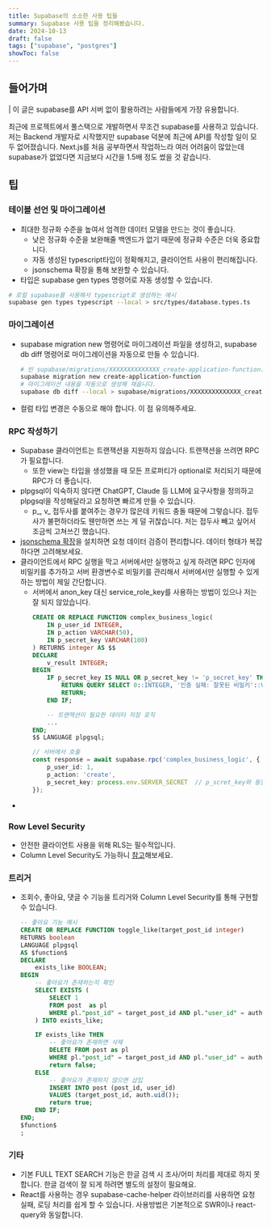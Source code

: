 ```yaml
---
title: Supabase의 소소한 사용 팁들 
summary: Supabase 사용 팁을 정리해봤습니다.
date: 2024-10-13
draft: false
tags: ["supabase", "postgres"]
showToc: false
---
```

## 들어가며
| 이 글은 supabase를 API 서버 없이 활용하려는 사람들에게 가장 유용합니다.

최근에 프로젝트에서 풀스택으로 개발하면서 무조건 supabase를 사용하고 있습니다. 저는 Backend 개발자로 시작했지만 supabase 덕분에 최근에 API를 작성할 일이 모두 없어졌습니다. Next.js를 처음 공부하면서 작업하느라 여러 어려움이 많았는데 supabase가 없었다면 지금보다 시간을 1.5배 정도 썼을 것 같습니다.


## 팁
### 테이블 선언 및 마이그레이션
- 최대한 정규화 수준을 높여서 엄격한 데이터 모델을 만드는 것이 좋습니다.
  - 낮은 정규화 수준을 보완해줄 백엔드가 없기 때문에 정규화 수준은 더욱 중요합니다.
  - 자동 생성된 typescript타입이 정확해지고, 클라이언트 사용이 편리해집니다.
  - jsonschema 확장을 통해 보완할 수 있습니다.
- 타입은 supabase gen types 명령어로 자동 생성할 수 있습니다.
```bash
# 로컬 supabase를 사용해서 typescript로 생성하는 예시
supabase gen types typescript --local > src/types/database.types.ts    
```

### 마이그레이션
- supabase migration new 명령어로 마이그레이션 파일을 생성하고, supabase db diff 명령어로 마이그레이션을 자동으로 만들 수 있습니다.
    ```bash
    # 빈 supabase/migrations/XXXXXXXXXXXXXX_create-application-function.sql 파일이 생깁니다.
    supabase migration new create-application-function
    # 마이그레이션 내용을 자동으로 생성해 채웁니다.
    supabase db diff --local > supabase/migrations/XXXXXXXXXXXXXX_create-application-function.sql
    ```
- 컬럼 타입 변경은 수동으로 해야 합니다. 이 점 유의해주세요.

### RPC 작성하기
- Supabase 클라이언트는 트랜잭션을 지원하지 않습니다. 트랜잭션을 쓰려면 RPC가 필요합니다.
  - 또한 view는 타입을 생성했을 때 모든 프로퍼티가 optional로 처리되기 때문에 RPC가 더 좋습니다.
- plpgsql이 익숙하지 않다면 ChatGPT, Claude 등 LLM에 요구사항을 정의하고 plpgsql을 작성해달라고 요청하면 빠르게 만들 수 있습니다.
  - p_, v_ 접두사를 붙여주는 경우가 많은데 키워드 충돌 때문에 그렇습니다. 접두사가 불편하더라도 웬만하면 쓰는 게 덜 귀찮습니다. 저는 접두사 빼고 싶어서 조금씩 고쳐쓰긴 했습니다.
- [jsonschema 확장](https://github.com/supabase/pg_jsonschema?tab=readme-ov-file)을 설치하면 요청 데이터 검증이 편리합니다. 데이터 형태가 복잡하다면 고려해보세요.
- 클라이언트에서 RPC 실행을 막고 서버에서만 실행하고 싶게 하려면 RPC 인자에 비밀키를 추가하고 서버 환경변수로 비밀키를 관리해서 서버에서만 실행할 수 있게 하는 방법이 제일 간단합니다.
  - 서버에서 anon_key 대신 service_role_key를 사용하는 방법이 있으나 저는 잘 되지 않았습니다.
    ```sql
    CREATE OR REPLACE FUNCTION complex_business_logic(
        IN p_user_id INTEGER,
        IN p_action VARCHAR(50),
        IN p_secret_key VARCHAR(100)
    ) RETURNS integer AS $$
    DECLARE
        v_result INTEGER;
    BEGIN
        IF p_secret_key IS NULL OR p_secret_key != 'p_secret_key' THEN
            RETURN QUERY SELECT 0::INTEGER, '인증 실패: 잘못된 비밀키'::VARCHAR;
            RETURN;
        END IF;

        -- 트랜잭션이 필요한 데이터 저장 로직
        ...
    END;
    $$ LANGUAGE plpgsql;
    ```
    ```typescript
    // 서버에서 호출
    const response = await supabase.rpc('complex_business_logic', {
        p_user_id: 1,
        p_action: 'create',
        p_secret_key: process.env.SERVER_SECRET  // p_scret_key와 동일한 값
    });
    ```
- 

### Row Level Security
- 안전한 클라이언트 사용을 위해 RLS는 필수적입니다.
- Column Level Security도 가능하니 [참고](https://supabase.com/docs/guides/database/postgres/column-level-security#manage-column-privileges-in-the-dashboard)해보세요.

### 트리거
- 조회수, 좋아요, 댓글 수 기능을 트리거와 Column Level Security를 통해 구현할 수 있습니다.
    ```sql
    -- 좋아요 기능 예시
    CREATE OR REPLACE FUNCTION toggle_like(target_post_id integer)
    RETURNS boolean
    LANGUAGE plpgsql
    AS $function$
    DECLARE
        exists_like BOOLEAN;
    BEGIN
        -- 좋아요가 존재하는지 확인
        SELECT EXISTS (
            SELECT 1 
            FROM post  as pl
            WHERE pl."post_id" = target_post_id AND pl."user_id" = auth.uid()
        ) INTO exists_like;

        IF exists_like THEN
            -- 좋아요가 존재하면 삭제
            DELETE FROM post as pl
            WHERE pl."post_id" = target_post_id AND pl."user_id" = auth.uid();
            return false;
        ELSE
            -- 좋아요가 존재하지 않으면 삽입
            INSERT INTO post (post_id, user_id) 
            VALUES (target_post_id, auth.uid());
            return true;
        END IF;
    END;
    $function$
    ;
    ```

### 기타
- 기본 FULL TEXT SEARCH 기능은 한글 검색 시 조사/어미 처리를 제대로 하지 못합니다. 한글 검색이 잘 되게 하려면 별도의 설정이 필요해요.
- React를 사용하는 경우 supabase-cache-helper 라이브러리를 사용하면 요청 실패, 로딩 처리를 쉽게 할 수 있습니다. 사용방법은 기본적으로 SWR이나 react-query와 동일합니다.
